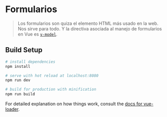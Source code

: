 # Formularios

> Los formularios son quiza el elemento HTML más usado en la web. Nos sirve para todo. Y la directiva asociada al manejo de formularios en Vue es [`v-model`](https://vuejs.org/v2/guide/forms.html).

## Build Setup

``` bash
# install dependencies
npm install

# serve with hot reload at localhost:8080
npm run dev

# build for production with minification
npm run build
```

For detailed explanation on how things work, consult the [docs for vue-loader](http://vuejs.github.io/vue-loader).
